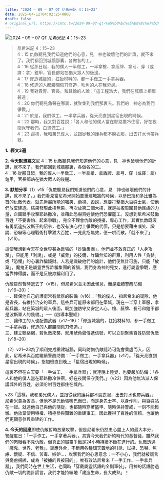 ```yaml
---
title: "2024 – 09 – 07 QT 尼希米記 4：15~23"
date: 2025-04-12T04:02:25+0800
draft: false
# original_url: https://cmtc.tw/2024-09-07-qt-%e5%b0%bc%e5%b8%8c%e7%b1%b3%e8%a8%98-4%ef%bc%9a1523
---
```


![2024 – 09 – 07 QT 尼希米記 4：15~23](/images/qt.jpg  "2024 – 09 – 07 QT 尼希米記 4：15~23")

> 尼希米記 4：15~23  
> 4：15 仇敵聽見我們知道他們的心意，見　神也破壞他們的計謀，就不來了。我們都回到城牆那裏，各做各的工。  
> 4：16 從那日起，我的僕人一半做工，一半拿槍、拿盾牌、拿弓、穿（或譯：拿）鎧甲，官長都站在猶大眾人的後邊。  
> 4：17 修造城牆的，扛抬材料的，都一手做工一手拿兵器。  
> 4：18 修造的人都腰間佩刀修造，吹角的人在我旁邊。  
> 4：19 我對貴冑、官長，和其餘的人說：「這工程浩大，我們在城牆上相離甚遠；  
> 4：20 你們聽見角聲在哪裏，就聚集到我們那裏去。我們的　神必為我們爭戰。」  
> 4：21 於是，我們做工，一半拿兵器，從天亮直到星宿出現的時候。  
> 4：22 那時，我又對百姓說：「各人和他的僕人當在耶路撒冷住宿，好在夜間保守我們，白晝做工。」  
> 4：23 這樣，我和弟兄僕人，並跟從我的護兵都不脫衣服，出去打水也帶兵器。

**1.  經文3遍**

**2. 今天默想經文**尼 4：15 仇敵聽見我們知道他們的心意，見　神也破壞他們的計謀，就不來了。我們都回到城牆那裏，各做各的工。  
4：16 從那日起，我的僕人一半做工，一半拿槍、拿盾牌、拿弓、穿（或譯：拿）鎧甲，官長都站在猶大眾人的後邊。

**3. 默想分享**（1）v15「仇敵聽見我們知道他們的心意，見　神也破壞他們的計謀，就不來了。」我們看見當尼希米開始要重建城牆的時候，以參巴拉和多比雅為首的仇敵代表，就先極盡所能的嗤笑、藐視、毀謗，想要打擊猶大百姓士氣，使他們放棄建造。結果發現此招無果，再次放第二個大招，就是拉攏周圍其他民族的力量，企圖聯手攻擊耶路撒冷，並藉此恐嚇百姓使他們恐懼罷工。沒想到尼希米鼓勵百姓「不要害怕、起來爭戰」，完全不理會仇敵的攪擾，專心工作。其實仇敵既沒有勇氣違抗波斯王的詔令，也沒有決心付上爭戰的代價，只是想要藉由嗤笑、譭謗、恐嚇等心理戰術打擊猶大百姓，一見此招無效，便一哄而散，「就不來了」（v15）。

這使我想到今天在全世界甚為囂張的「詐騙集團」，他們並不敢真正的「人身攻擊」，只能用「利誘」，或是「威脅」的技倆，詐騙無知的群眾，利用人性「貪婪」或「恐懼」的心裏詐騙錢財。人若是識破他們的詭計，他們便無計可施，只能「放棄」，魔鬼正是屬靈世界詐騙集團的首腦，我們身為神的兒女，進行屬靈爭戰，應當靠神得勝，而不是反被欺騙利用了。

仇敵雖然暫時退去了（v15），但尼希米並未因此懈怠，而是繼續警醒防備（v16~20）：  
一、確保他自己的護衛常有武器的裝備（v16）：「我的僕人，指尼希米的衛隊，他是省長，有維持治安的軍兵。這些兵可能原來都用在築城，現在一半穿上軍服，拿起兵器，站在築城的眾人後面，既加強防守又安定人心。槍、藤牌、長弓和鎧甲都是波斯軍人的裝備。」──《啟導本聖經》  
二、讓作工的人也配備武器（v17~18）：「修造城牆的，扛抬材料的，都一手做工一手拿兵器，修造的人都腰間佩刀修造。」  
三、建立聯絡網，若仇敵來襲，就用號角聲傳遞信號，可以立刻聚集百姓防禦仇敵（v18~20）

（2）v21~23為了順利完成重建城牆，同時防備仇敵隨時可能會乘虛而入，因此，尼希米與百姓繼續警醒防備：「一手做工、一手拿兵器」（v17）。「從天亮直到星宿出現的時候」，指加班直到晚上「星宿出現的時候」。

這裏不但在白天要「一手做工、一手拿兵器」；就連晚上睡覺，也要嚴加防備：「各人和他的僕人當在耶路撒冷住宿，好在夜間保守我們。」（v22）因為他無法派人保護城外的百姓，必須吩咐百姓都住在城內。

v23「這樣，我和弟兄僕人，並跟從我的護兵都不脫衣服，出去打水也帶兵器。」尼希米貴為省長，但他不是光動張嘴巴而已，而是身先士卒、以身作則，與百姓站在一起。就連他自己與他的隨從，也都隨時穿著盔甲、隨時保持警戒，一刻不能鬆懈。他放棄使用特權，積極參與艱難的重建事工，因此獲得了百姓的信賴，也讓他們更願意參與重建的工作。

**4. 今天的回應**即使仇敵暫時放棄攻擊，但是尼希米仍然忠心盡上人的最大本分，警醒度日：「一手作工，一手拿著兵器」。其實今天我們新約時代的基督徒，雖然我們的肉眼看不見仇敵，但真正的屬靈爭戰是24小時持續不斷在進行的。仇敵透過「魔鬼、世界、老我」，裏應外合，不斷用各種舖天蓋地的引誘、試探、恐嚇、焦慮、懷疑、不信、苦毒、嫉妒…，攻擊我們的心思意念；一不小心，我們就被謊言與憂慮捆綁，成為「被擄的與被囚的」。唯有效法尼希米「一手工作、一手拿兵器」，我們同時在世上生活，也同時「穿戴屬靈話語的全副軍裝」，用神的話語勝過仇敵一切的詭計謊言，我們才能持續地「建造生命，長大成熟」！